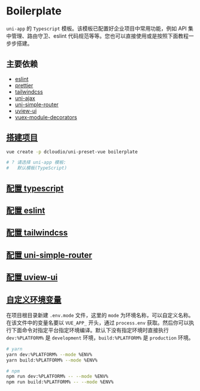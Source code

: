 # Boilerplate

`uni-app` 的 `Typescript` 模板。该模板已配置好企业项目中常用功能，例如 API 集中管理、路由守卫、eslint 代码规范等等。您也可以直接使用或是按照下面教程一步步搭建。

## 主要依赖

- [eslint](https://eslint.bootcss.com/)
- [prettier](https://prettier.io/docs/en/options.html)
- [tailwindcss](http://tailwind.wyz.xyz/)
- [uni-ajax](https://uniajax.ponjs.com/)
- [uni-simple-router](https://hhyang.cn/v2/)
- [uview-ui](https://uviewui.com/)
- [vuex-module-decorators](https://github.com/championswimmer/vuex-module-decorators)

## [搭建项目](https://uniapp.dcloud.io/quickstart-cli)

```bash
vue create -p dcloudio/uni-preset-vue boilerplate

# ? 请选择 uni-app 模板:
#   默认模板(TypeScript)
```

## [配置 typescript](https://ponjs.com/archives/44.html)

## [配置 eslint](https://ponjs.com/archives/48.html)

## [配置 tailwindcss](https://ponjs.com/archives/46.html)

## [配置 uni-simple-router](https://hhyang.cn/v2/start/quickstart.html)

## [配置 uview-ui](https://uviewui.com/components/npmSetting.html)

## [自定义环境变量](https://cli.vuejs.org/zh/guide/mode-and-env.html)

在项目根目录新建 `.env.mode` 文件，这里的 `mode` 为环境名称，可以自定义名称。在该文件中的变量名要以 `VUE_APP_` 开头，通过 `process.env` 获取。然后你可以执行下面命令对指定平台指定环境编译。默认下没有指定环境时直接执行 `dev:%PLATFORM%` 是 `development` 环境，`build:%PLATFORM%` 是 `production` 环境。

```bash
# yarn
yarn dev:%PLATFORM% --mode %ENV%
yarn build:%PLATFORM% --mode %ENV%

# npm
npm run dev:%PLATFORM% -- --mode %ENV%
npm run build:%PLATFORM% -- --mode %ENV%
```
